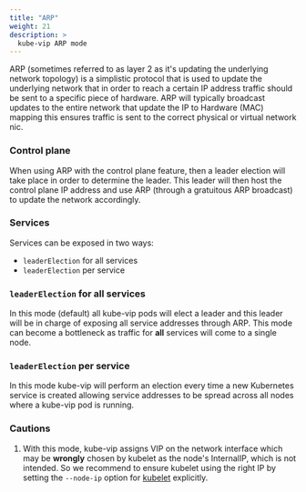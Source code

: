 ```yaml
---
title: "ARP"
weight: 21
description: >
  kube-vip ARP mode
---
```


ARP (sometimes referred to as layer 2 as it's updating the underlying network topology) is a simplistic protocol that is used to update the underlying network that in order to reach a certain IP address traffic should be sent to a specific piece of hardware. ARP will typically broadcast updates to the entire network that update the IP to Hardware (MAC) mapping this ensures traffic is sent to the correct physical or virtual network nic.

### Control plane

When using ARP with the control plane feature, then a leader election will take place in order to determine the leader. This leader will then host the control plane IP address and use ARP (through a gratuitous ARP broadcast) to update the network accordingly.

### Services

Services can be exposed in two ways:

- `leaderElection` for all services
- `leaderElection` per service

### `leaderElection` for all services

In this mode (default) all kube-vip pods will elect a leader and this leader will be in charge of exposing all service addresses through ARP. This mode can become a bottleneck as traffic for **all** services will come to a single node.

### `leaderElection` per service

In this mode kube-vip will perform an election every time a new Kubernetes service is created allowing service addresses to be spread across all nodes where a kube-vip pod is running.

### **Cautions**

1. With this mode, kube-vip assigns VIP on the network interface which may be **wrongly** chosen by kubelet as the node's InternalIP, which is not intended. So we recommend to ensure kubelet using the right IP by setting the `--node-ip` option for [kubelet](https://kubernetes.io/docs/reference/command-line-tools-reference/kubelet/) explicitly.

